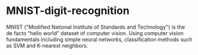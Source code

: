 # MNIST-digit-recognition
MNIST ("Modified National Institute of Standards and Technology") is the de facto “hello world” dataset of computer vision. Using computer vision fundamentals including simple neural networks, classification methods such as SVM and K-nearest neighbors.
